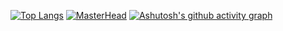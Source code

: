 [![Top Langs](https://github-readme-stats.vercel.app/api/top-langs/?username=panhongsheng-eng)](https://github.com/panhongsheng-eng/github-readme-stats)
[![MasterHead](https://www-file.huawei.com/-/media/corp2020/abouthuawei/corporate-information/corp-info-banner.jpg)](https://github.com/panhongsheng-eng)
[![Ashutosh's github activity graph](https://activity-graph.herokuapp.com/graph?username=panhongsheng-eng)](https://github.com/pamhomgsheng-eng/github-readme-activity-graph)

